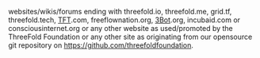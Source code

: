 websites/wikis/forums ending with threefold.io, threefold.me, grid.tf, threefold.tech, [TFT](threefold__threefold_token).com, freeflownation.org, [3Bot](threefold__3bot_def).org, incubaid.com or consciousinternet.org or any other website as used/promoted by the ThreeFold Foundation or any other site as originating from our opensource git repository on https://github.com/threefoldfoundation.